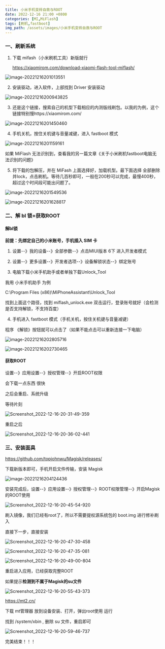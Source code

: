 ```yaml
---
title: 小米手机变砖自救与ROOT
date: 2022-12-16 21:00 +0800
categories: [MI,MiFlash]
tags: [刷机,fastboot]
img_path: /assets/images/小米手机变砖自救与ROOT
---
```


### 一、刷新系统

1. 下载 mifash（小米刷机工具）新版就行

   https://xiaomirom.com/download-xiaomi-flash-tool-miflash/

![image-20221216201013551](image-20221216201013551.png)

2. 安装驱动，进入软件，上部找到 Driver 安装驱动

![image-20221216200943825](image-20221216200943825.png)

3. 还是这个链接，搜索自己的机型下载相应的内测版线刷包。以我的为例，这个链接特别慢https://xiaomirom.com/

![image-20221216201450460](image-20221216201450460.png)

4. 手机关机，按住关机键与音量减键，进入 fastboot 模式

![image-20221216201159161](image-20221216201159161.png)

如果 MiFlash 无法识别到，查看我的另一篇文章《关于小米刷机fastboot电脑无法识别的问题》

5. 将下载的包解压，并在 MiFash 上面选择好，加载机型。最下面选择 全部删除并lock，点击刷机。等待几百秒即可，一般在200秒可以完成，最慢400秒，超过这个时间段可能出问题了。

![image-20221216201549536](image-20221216201549536.png)

![image-20221216201628817](image-20221216201628817.png)





### 二、解 bl 锁+获取ROOT

#### 解bl锁

**前提：先绑定自己的小米账号，手机插入 SIM 卡**

1. 设置--》我的设备--》全部参数--》点击MIUI版本 6下 进入开发者模式

2. 设置--》更多设置--》开发者选项--》设备解锁状态--》绑定账号

3. 电脑下载小米手机助手或者单独下载Unlock_Tool

我用 小米手机助手 为例

C:\Program Files (x86)\MiPhoneAssistant\Unlock_Tool

找到上面这个路径，找到 miflash_unlock.exe 双击运行，登录账号就好（会检测是否支持解锁，不支持百度）

4. 手机进入 fastboot 模式（手机关机，按住关机键与音量减键）

程序 《解锁》按钮就可以点击了（如果不能点击可以重新连接一下电脑）

![image-20221216202805716](image-20221216202805716.png)

![image-20221216202730465](image-20221216202730465.png)



#### 获取ROOT

设置--》应用设置--》授权管理--》开启ROOT权限

会下载一点东西 很快

之后会重启、系统升级

等待片刻

![Screenshot_2022-12-16-20-31-49-359](Screenshot_2022-12-16-20-31-49-359_com.android.updater.jpg)

重启之后

![Screenshot_2022-12-16-20-36-02-441](Screenshot_2022-12-16-20-36-02-441_com.miui.home.jpg)





### 三、安装面具

https://github.com/topjohnwu/Magisk/releases/

下载新版本即可，手机开启文件传输，安装 Magisk

![image-20221216204124436](image-20221216204124436.png)

安装完成后，设置--》应用设置--》授权管理--》ROOT权限管理--》开启Magisk的ROOT使用

![Screenshot_2022-12-16-20-45-54-920](Screenshot_2022-12-16-20-45-54-920_com.miui.securitycenter.jpg)

刷入镜像，我们已经有root了，所以不需要提权源系统包的 boot.img 进行修补刷入

直接下一步，直接安装

![Screenshot_2022-12-16-20-47-30-458](Screenshot_2022-12-16-20-47-30-458_com.topjohnwu.magisk.jpg)

![Screenshot_2022-12-16-20-47-35-081](Screenshot_2022-12-16-20-47-35-081_com.topjohnwu.magisk.jpg)

![Screenshot_2022-12-16-20-49-00-804](Screenshot_2022-12-16-20-49-00-804_com.topjohnwu.magisk.jpg)

重启进入应用，已经获取完整ROOT

如果提示**检测到不属于Magisk的su文件**

![Screenshot_2022-12-16-20-55-43-373](Screenshot_2022-12-16-20-55-43-373_com.topjohnwu.magisk.jpg)

https://mt2.cn/

下载 mt管理器 放到设备安装、打开，弹出root使用 运行

找到 /system/xbin , 删除 su 文件，重启即可

![Screenshot_2022-12-16-20-59-46-737](Screenshot_2022-12-16-20-59-46-737_bin.mt.plus.jpg)

完美结束！！！